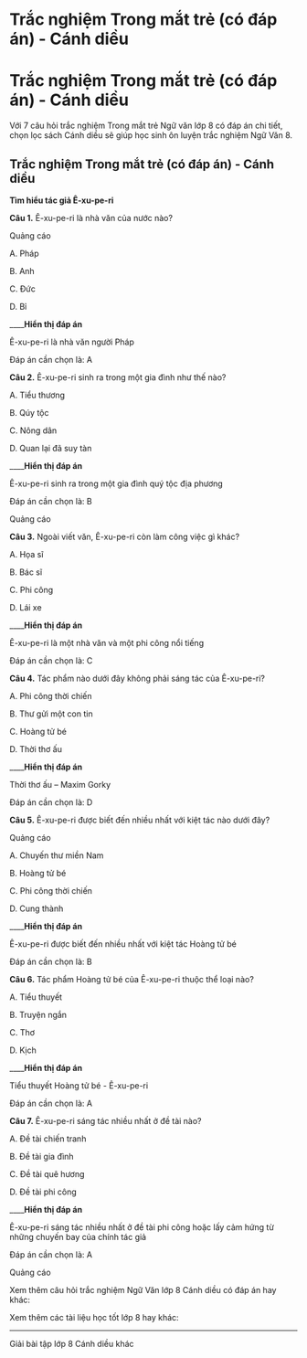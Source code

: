 # Trắc nghiệm Trong mắt trẻ (có đáp án) - Cánh diều

# Trắc nghiệm Trong mắt trẻ (có đáp án) - Cánh diều

Với 7 câu hỏi trắc nghiệm Trong mắt trẻ Ngữ văn lớp 8 có đáp án chi tiết, chọn lọc sách Cánh diều sẽ giúp học sinh ôn luyện trắc nghiệm Ngữ Văn 8.

## Trắc nghiệm Trong mắt trẻ (có đáp án) - Cánh diều

**Tìm hiểu tác giả Ê-xu-pe-ri**

**Câu 1.** Ê-xu-pe-ri là nhà văn của nước nào?

Quảng cáo

A. Pháp

B. Anh

C. Đức

D. Bỉ

____**Hiển thị đáp án**

Ê-xu-pe-ri là nhà văn người Pháp

Đáp án cần chọn là: A

**Câu 2.** Ê-xu-pe-ri sinh ra trong một gia đình như thế nào?

A. Tiểu thương

B. Qúy tộc

C. Nông dân

D. Quan lại đã suy tàn

____**Hiển thị đáp án**

Ê-xu-pe-ri sinh ra trong một gia đình quý tộc địa phương

Đáp án cần chọn là: B

Quảng cáo

**Câu 3.** Ngoài viết văn, Ê-xu-pe-ri còn làm công việc gì khác?

A. Họa sĩ

B. Bác sĩ

C. Phi công

D. Lái xe

____**Hiển thị đáp án**

Ê-xu-pe-ri là một nhà văn và một phi công nổi tiếng

Đáp án cần chọn là: C

**Câu 4.** Tác phẩm nào dưới đây không phải sáng tác của Ê-xu-pe-ri?

A. Phi công thời chiến

B. Thư gửi một con tin

C. Hoàng tử bé

D. Thời thơ ấu

____**Hiển thị đáp án**

Thời thơ ấu – Maxim Gorky

Đáp án cần chọn là: D

**Câu 5.** Ê-xu-pe-ri được biết đến nhiều nhất với kiệt tác nào dưới đây?

Quảng cáo

A. Chuyến thư miền Nam

B. Hoàng tử bé

C. Phi công thời chiến

D. Cung thành

____**Hiển thị đáp án**

Ê-xu-pe-ri được biết đến nhiều nhất với kiệt tác Hoàng tử bé

Đáp án cần chọn là: B

**Câu 6.** Tác phẩm Hoàng tử bé của Ê-xu-pe-ri thuộc thể loại nào?

A. Tiểu thuyết

B. Truyện ngắn

C. Thơ

D. Kịch

____**Hiển thị đáp án**

Tiểu thuyết Hoàng tử bé - Ê-xu-pe-ri

Đáp án cần chọn là: A

**Câu 7.** Ê-xu-pe-ri sáng tác nhiều nhất ở đề tài nào?

A. Đề tài chiến tranh

B. Đề tài gia đình

C. Đề tài quê hương

D. Đề tài phi công

____**Hiển thị đáp án**

Ê-xu-pe-ri sáng tác nhiều nhất ở đề tài phi công hoặc lấy cảm hứng từ những chuyến bay của chính tác giả

Đáp án cần chọn là: A

Quảng cáo

Xem thêm câu hỏi trắc nghiệm Ngữ Văn lớp 8 Cánh diều có đáp án hay khác:

Xem thêm các tài liệu học tốt lớp 8 hay khác:

* * *

Giải bài tập lớp 8 Cánh diều khác
